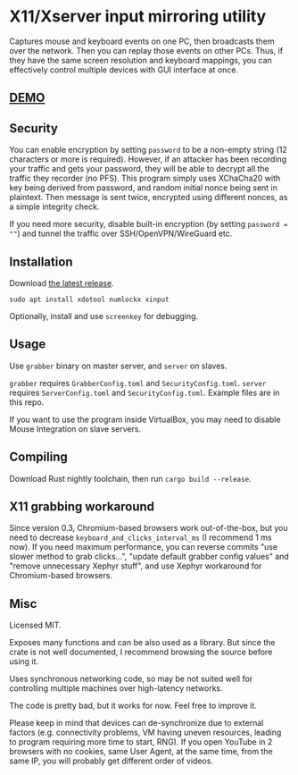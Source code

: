 # X11/Xserver input mirroring utility

Captures mouse and keyboard events on one PC, then broadcasts them over the network. Then you can replay those events on other PCs. Thus, if they have the same screen resolution and keyboard mappings, you can effectively control multiple devices with GUI interface at once.

## [DEMO](https://youtu.be/HMadvD87JvE)

## Security

You can enable encryption by setting `password` to be a non-empty string (12 characters or more is required). However, if an attacker has been recording your traffic and gets your password, they will be able to decrypt all the traffic they recorder (no PFS). This program simply uses XChaCha20 with key being derived from password, and random initial nonce being sent in plaintext. Then message is sent twice, encrypted using different nonces, as a simple integrity check.

If you need more security, disable built-in encryption (by setting `password = ""`) and tunnel the traffic over SSH/OpenVPN/WireGuard etc.

## Installation

Download [the latest release](https://github.com/pzmarzly/x11-input-mirror/releases).

```text
sudo apt install xdotool numlockx xinput
```

Optionally, install and use `screenkey` for debugging.

## Usage

Use `grabber` binary on master server, and `server` on slaves.

`grabber` requires `GrabberConfig.toml` and `SecurityConfig.toml`. `server` requires `ServerConfig.toml` and `SecurityConfig.toml`. Example files are in this repo.

If you want to use the program inside VirtualBox, you may need to disable Mouse Integration on slave servers.

## Compiling

Download Rust nightly toolchain, then run `cargo build --release`.

## X11 grabbing workaround

Since version 0.3, Chromium-based browsers work out-of-the-box, but you need to decrease `keyboard_and_clicks_interval_ms` (I recommend 1 ms now). If you need maximum performance, you can reverse commits "use slower method to grab clicks...", "update default grabber config values" and "remove unnecessary Xephyr stuff", and use Xephyr workaround for Chromium-based browsers.

## Misc

Licensed MIT.

Exposes many functions and can be also used as a library. But since the crate is not well documented, I recommend browsing the source before using it.

Uses synchronous networking code, so may be not suited well for controlling multiple machines over high-latency networks.

The code is pretty bad, but it works for now. Feel free to improve it.

Please keep in mind that devices can de-synchronize due to external factors (e.g. connectivity problems, VM having uneven resources, leading to program requiring more time to start, RNG). If you open YouTube in 2 browsers with no cookies, same User Agent, at the same time, from the same IP, you will probably get different order of videos.

